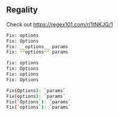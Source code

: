 

## Regality

Check out https://regex101.com/r/1tNKJG/1

```bash
Fix: options
Fix: Options
Fix: __options__ params
Fix: **options** params

fix: options
fix: Options
Fix: options
Fix: Options

Fix(Options): `params`
Fix(options): `params`
Fix(`Options`): `params`
Fix(`options`): `params`
```